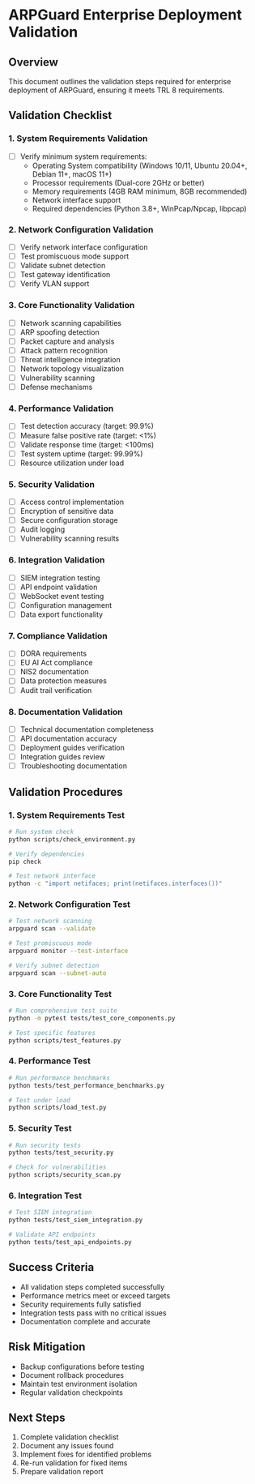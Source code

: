 # ARPGuard Enterprise Deployment Validation

## Overview
This document outlines the validation steps required for enterprise deployment of ARPGuard, ensuring it meets TRL 8 requirements.

## Validation Checklist

### 1. System Requirements Validation
- [ ] Verify minimum system requirements:
  - Operating System compatibility (Windows 10/11, Ubuntu 20.04+, Debian 11+, macOS 11+)
  - Processor requirements (Dual-core 2GHz or better)
  - Memory requirements (4GB RAM minimum, 8GB recommended)
  - Network interface support
  - Required dependencies (Python 3.8+, WinPcap/Npcap, libpcap)

### 2. Network Configuration Validation
- [ ] Verify network interface configuration
- [ ] Test promiscuous mode support
- [ ] Validate subnet detection
- [ ] Test gateway identification
- [ ] Verify VLAN support

### 3. Core Functionality Validation
- [ ] Network scanning capabilities
- [ ] ARP spoofing detection
- [ ] Packet capture and analysis
- [ ] Attack pattern recognition
- [ ] Threat intelligence integration
- [ ] Network topology visualization
- [ ] Vulnerability scanning
- [ ] Defense mechanisms

### 4. Performance Validation
- [ ] Test detection accuracy (target: 99.9%)
- [ ] Measure false positive rate (target: <1%)
- [ ] Validate response time (target: <100ms)
- [ ] Test system uptime (target: 99.99%)
- [ ] Resource utilization under load

### 5. Security Validation
- [ ] Access control implementation
- [ ] Encryption of sensitive data
- [ ] Secure configuration storage
- [ ] Audit logging
- [ ] Vulnerability scanning results

### 6. Integration Validation
- [ ] SIEM integration testing
- [ ] API endpoint validation
- [ ] WebSocket event testing
- [ ] Configuration management
- [ ] Data export functionality

### 7. Compliance Validation
- [ ] DORA requirements
- [ ] EU AI Act compliance
- [ ] NIS2 documentation
- [ ] Data protection measures
- [ ] Audit trail verification

### 8. Documentation Validation
- [ ] Technical documentation completeness
- [ ] API documentation accuracy
- [ ] Deployment guides verification
- [ ] Integration guides review
- [ ] Troubleshooting documentation

## Validation Procedures

### 1. System Requirements Test
```bash
# Run system check
python scripts/check_environment.py

# Verify dependencies
pip check

# Test network interface
python -c "import netifaces; print(netifaces.interfaces())"
```

### 2. Network Configuration Test
```bash
# Test network scanning
arpguard scan --validate

# Test promiscuous mode
arpguard monitor --test-interface

# Verify subnet detection
arpguard scan --subnet-auto
```

### 3. Core Functionality Test
```bash
# Run comprehensive test suite
python -m pytest tests/test_core_components.py

# Test specific features
python scripts/test_features.py
```

### 4. Performance Test
```bash
# Run performance benchmarks
python tests/test_performance_benchmarks.py

# Test under load
python scripts/load_test.py
```

### 5. Security Test
```bash
# Run security tests
python tests/test_security.py

# Check for vulnerabilities
python scripts/security_scan.py
```

### 6. Integration Test
```bash
# Test SIEM integration
python tests/test_siem_integration.py

# Validate API endpoints
python tests/test_api_endpoints.py
```

## Success Criteria
- All validation steps completed successfully
- Performance metrics meet or exceed targets
- Security requirements fully satisfied
- Integration tests pass with no critical issues
- Documentation complete and accurate

## Risk Mitigation
- Backup configurations before testing
- Document rollback procedures
- Maintain test environment isolation
- Regular validation checkpoints

## Next Steps
1. Complete validation checklist
2. Document any issues found
3. Implement fixes for identified problems
4. Re-run validation for fixed items
5. Prepare validation report 